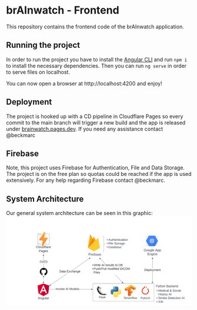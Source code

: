 # brAInwatch - Frontend

This repository contains the frontend code of the brAInwatch application.


## Running the project

In order to run the project you have to install the [Angular CLI](https://github.com/angular/angular-cli) and run `npm i` to install the necessary dependencies. Then you can run `ng serve` in order to serve files on localhost.

You can now open a browser at http://localhost:4200 and enjoy!

## Deployment
The project is hooked up with a CD pipeline in Cloudflare Pages so every commit to the main branch will trigger a new build and the app is released under [brainwatch.pages.dev](brainwatch.pages.dev). If you need any assistance contact @beckmarc

## Firebase
Note, this project uses Firebase for Authentication, File and Data Storage. The project is on the free plan so quotas could be reached if the app is used extensively. For any help regarding Firebase contact @beckmarc.

## System Architecture

Our general system architecture can be seen in this graphic:
![brainwatch System Architecture](/src/assets/images/brAInwatch%20system%20architecture.png)


